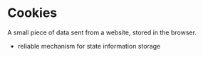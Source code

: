 # Cookies
A small piece of data sent from a website, stored in the browser.
- reliable mechanism for state information storage
